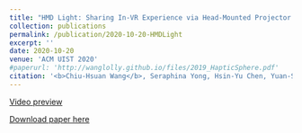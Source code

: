 ```yaml
---
title: "HMD Light: Sharing In-VR Experience via Head-Mounted Projector for Asymmetric Interaction"
collection: publications
permalink: /publication/2020-10-20-HMDLight
excerpt: ''
date: 2020-10-20
venue: 'ACM UIST 2020'
#paperurl: 'http://wanglolly.github.io/files/2019_HapticSphere.pdf'
citation: '<b>Chiu-Hsuan Wang</b>, Seraphina Yong, Hsin-Yu Chen, Yuan-Syun Ye, and Liwei Chan. 2020. HMD Light: Sharing In-VR Experience via Head-Mounted Projector for Asymmetric Interaction. In Proceedings of the 33rd Annual ACM Symposium on User Interface Software and Technology (UIST '20). Association for Computing Machinery, New York, NY, USA, 472–486.'
---
```


[Video preview](https://www.youtube.com/watch?v=bJ4tLogNWDI)

[Download paper here](http://wanglolly.github.io/files/2020_HMDLight.pdf)
